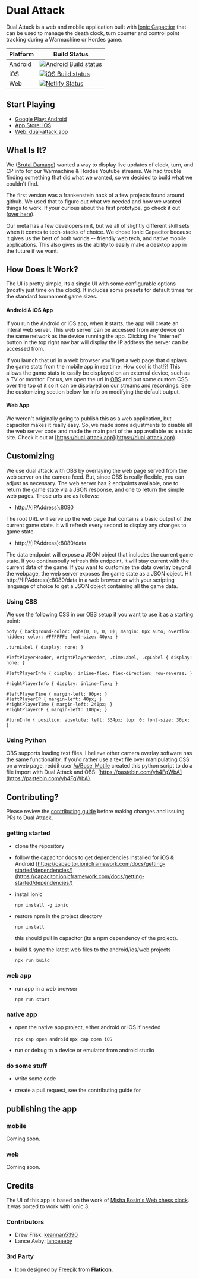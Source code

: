 # Dual Attack

Dual Attack is a web and mobile application built with [Ionic Capactior](https://capacitor.ionicframework.com/) that can be used to manage the death clock, turn counter and control point tracking during a Warmachine or Hordes game.

| Platform      | Build Status |
| ----------- | ----------- |
| Android      | [![Android Build status](https://build.appcenter.ms/v0.1/apps/38488105-b297-42de-990e-061ad67d24e3/branches/master/badge)](https://appcenter.ms)       |
| iOS   | [![iOS Build status](https://build.appcenter.ms/v0.1/apps/abe49c68-a184-456b-82cf-d5524f3f7899/branches/master/badge)](https://appcenter.ms)        |
| Web   | [![Netlify Status](https://api.netlify.com/api/v1/badges/91ca6702-96d5-40c5-9d15-dcfbe91e4a6d/deploy-status)](https://app.netlify.com/sites/competent-brahmagupta-3e733d/deploys)       |

## Start Playing
* [Google Play: Android](https://play.google.com/store/apps/details?id=blog.brutaldamage.dualattack)
* [App Store: iOS](https://itunes.apple.com/us/app/dual-attack/id1449425043?ls=1&mt=8)
* [Web: dual-attack.app](https://dual-attack.app)

## What Is It?
We ([Brutal Damage](https://brutaldamage.blog)) wanted a way to display live updates of clock, turn, and CP info for our Warmachine & Hordes Youtube streams. We had trouble finding something that did what we wanted, so we decided to build what we couldn't find.

The first version was a frankenstein hack of a few projects found around github. We used that to figure out what we needed and how we wanted things to work. If your curious about the first prototype, go check it out ([over here](https://github.com/brutaldamage/game-clock)).

Our meta has a few developers in it, but we all of slightly different skill sets when it comes to tech-stacks of choice. We chose Ionic Capacitor because it gives us the best of both worlds -- friendly web tech, and native mobile applications. This also gives us the ability to easily make a desktop app in the future if we want.

## How Does It Work?

The UI is pretty simple, its a single UI with some configurable options (mostly just time on the clock). It includes some presets for default times for the standard tournament game sizes.

#### Android & iOS App
If you run the Android or iOS app, when it starts, the app will create an interal web server. This web server can be accessed from any device on the same network as the device running the app. Clicking the "internet" button in the top right nav bar will display the IP address the server can be accessed from.

If you launch that url in a web browser you'll get a web page that displays the game stats from the mobile app in realtime. How cool is that!?! This allows the game stats to easily be displayed on an external device, such as a TV or monitor. For us, we open the url in [OBS](https://obsproject.com/) and put some custom CSS over the top of it so it can be displayed on our streams and recordings. See the customizing section below for info on modifying the default output.

#### Web App
We weren't originally going to publish this as a web application, but capacitor makes it really easy. So, we made some adjustments to disable all the web server code and made the main part of the app available as a static site. Check it out at [https://dual-attack.app](https://dual-attack.app).

## Customizing
We use dual attack with OBS by overlaying the web page served from the web server on the camera feed. But, since OBS is really flexible, you can adjust as necessary. The web server has 2 endpoints available, one to return the game state via a JSON response, and one to return the simple web pages. Those urls are as follows:

* http://{IPAddress}:8080

The root URL will serve up the web page that contains a basic output of the current game state. It will refresh every second to display any changes to game state.

* http://{IPAddress}:8080/data

The data endpoint will expose a JSON object that includes the current game state. If you continusoully refresh this endpoint, it will stay current with the current data of the game. 
If you want to customize the data overlay beyond the webpage, the web server exposes the game state as a JSON object. Hit http://{IPAddress}:8080/data in a web browser or with your scripting language of choice to get a JSON object containing all the game data.

### Using CSS

We use the following CSS in our OBS setup if you want to use it as a starting point:

```
body { background-color: rgba(0, 0, 0, 0); margin: 0px auto; overflow: hidden; color: #FFFFFF; font-size: 40px; }

.turnLabel { display: none; }

#leftPlayerHeader, #rightPlayerHeader, .timeLabel, .cpLabel { display: none; }

#leftPlayerInfo { display: inline-flex; flex-direction: row-reverse; }

#rightPlayerInfo { display: inline-flex; }

#leftPlayerTime { margin-left: 90px; }
#leftPlayerCP { margin-left: 40px; }
#rightPlayerTime { margin-left: 240px; }
#rightPlayerCP { margin-left: 100px; }

#turnInfo { position: absolute; left: 334px; top: 0; font-size: 30px; }
```

### Using Python

OBS supports loading text files. I believe other camera overlay software has the same functionality. If you'd rather use a text file over manipulating CSS on a web page, reddit user [/u/Bose_Motile](https://www.reddit.com/user/Bose_Motile) created this python script to do a file import with Dual Attack and OBS: [https://pastebin.com/yh4FqWbA](https://pastebin.com/yh4FqWbA).

## Contributing?

Please review the [contributing guide](https://github.com/brutaldamage/dual-attack/blob/master/CONTRIBUTING.md) before making changes and issuing PRs to Dual Attack.

### getting started

*  clone the repository

* follow the capacitor docs to get dependencies installed for iOS & Android
[https://capacitor.ionicframework.com/docs/getting-started/dependencies/](https://capacitor.ionicframework.com/docs/getting-started/dependencies/)

* install ionic

  `npm install -g ionic`

* restore npm in the project directory

  `npm install`

  this should pull in capacitor (its a npm dependency of the project).

* build & sync the latest web files to the android/ios/web projects
  
  `npx run build` 
  
### web app

* run app in a web browser

    `npm run start`

### native app

* open the native app project, either android or iOS if needed

    `npx cap open android`
    `npx cap open iOS`

* run or debug to a device or emulator from android studio

### do some stuff

* write some code

* create a pull request, see the contributing guide for 

## publishing the app

### mobile 

Coming soon.

### web

Coming soon.

## Credits

The UI of this app is based on the work of [Misha Bosin's Web chess clock](https://github.com/mishabosin/web-chess-clock). It was ported to work with Ionic 3.

### Contributors
* Drew Frisk: [keannan5390](https://github.com/keannan5390)
* Lance Aeby: [lanceaeby](https://github.com/lanceaeby)

### 3rd Party
* Icon designed by [Freepik](https://www.flaticon.com/authors/freepik) from **Flaticon**.
